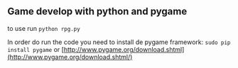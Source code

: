 ## Game develop with python and pygame

to use run `python rpg.py`

In order do run the code you need to install de pygame framework:
`sudo pip install pygame` or 
[http://www.pygame.org/download.shtml](http://www.pygame.org/download.shtml/)

